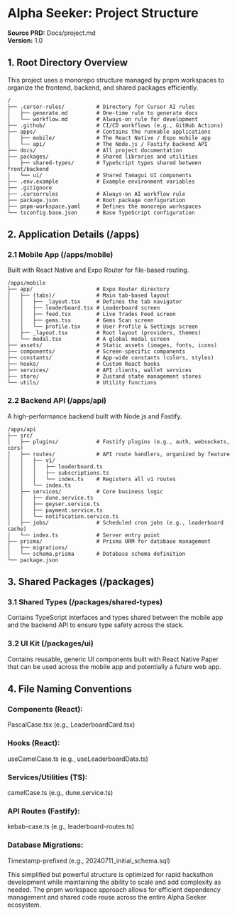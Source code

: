 # Alpha Seeker: Project Structure

**Source PRD:** Docs/project.md  
**Version:** 1.0

## 1. Root Directory Overview
This project uses a monorepo structure managed by pnpm workspaces to organize the frontend, backend, and shared packages efficiently.

```
/
├── .cursor-rules/          # Directory for Cursor AI rules
│   ├── generate.md         # One-time rule to generate docs
│   └── workflow.md         # Always-on rule for development
├── .github/                # CI/CD workflows (e.g., GitHub Actions)
├── apps/                   # Contains the runnable applications
│   ├── mobile/             # The React Native / Expo mobile app
│   └── api/                # The Node.js / Fastify backend API
├── docs/                   # All project documentation
├── packages/               # Shared libraries and utilities
│   ├── shared-types/       # TypeScript types shared between front/backend
│   └── ui/                 # Shared Tamagui UI components
├── .env.example            # Example environment variables
├── .gitignore
├── .cursorrules            # Always-on AI workflow rule
├── package.json            # Root package configuration
├── pnpm-workspace.yaml     # Defines the monorepo workspaces
└── tsconfig.base.json      # Base TypeScript configuration
```

## 2. Application Details (/apps)

### 2.1 Mobile App (/apps/mobile)
Built with React Native and Expo Router for file-based routing.

```
/apps/mobile
├── app/                    # Expo Router directory
│   ├── (tabs)/             # Main tab-based layout
│   │   ├── _layout.tsx     # Defines the tab navigator
│   │   ├── leaderboard.tsx # Leaderboard screen
│   │   ├── feed.tsx        # Live Trades Feed screen
│   │   ├── gems.tsx        # Gems Scan screen
│   │   └── profile.tsx     # User Profile & Settings screen
│   ├── _layout.tsx         # Root layout (providers, themes)
│   └── modal.tsx           # A global modal screen
├── assets/                 # Static assets (images, fonts, icons)
├── components/             # Screen-specific components
├── constants/              # App-wide constants (colors, styles)
├── hooks/                  # Custom React hooks
├── services/               # API clients, wallet services
├── store/                  # Zustand state management stores
└── utils/                  # Utility functions
```

### 2.2 Backend API (/apps/api)
A high-performance backend built with Node.js and Fastify.

```
/apps/api
├── src/
│   ├── plugins/            # Fastify plugins (e.g., auth, websockets, cors)
│   ├── routes/             # API route handlers, organized by feature
│   │   ├── v1/
│   │   │   ├── leaderboard.ts
│   │   │   ├── subscriptions.ts
│   │   │   └── index.ts    # Registers all v1 routes
│   │   └── index.ts
│   ├── services/           # Core business logic
│   │   ├── dune.service.ts
│   │   ├── geyser.service.ts
│   │   ├── payment.service.ts
│   │   └── notification.service.ts
│   ├── jobs/               # Scheduled cron jobs (e.g., leaderboard cache)
│   └── index.ts            # Server entry point
├── prisma/                 # Prisma ORM for database management
│   ├── migrations/
│   └── schema.prisma       # Database schema definition
└── package.json
```

## 3. Shared Packages (/packages)

### 3.1 Shared Types (/packages/shared-types)
Contains TypeScript interfaces and types shared between the mobile app and the backend API to ensure type safety across the stack.

### 3.2 UI Kit (/packages/ui)
Contains reusable, generic UI components built with React Native Paper that can be used across the mobile app and potentially a future web app.

## 4. File Naming Conventions

### Components (React): 
PascalCase.tsx (e.g., LeaderboardCard.tsx)

### Hooks (React): 
useCamelCase.ts (e.g., useLeaderboardData.ts)

### Services/Utilities (TS): 
camelCase.ts (e.g., dune.service.ts)

### API Routes (Fastify): 
kebab-case.ts (e.g., leaderboard-routes.ts)

### Database Migrations: 
Timestamp-prefixed (e.g., 20240711_initial_schema.sql)

This simplified but powerful structure is optimized for rapid hackathon development while maintaining the ability to scale and add complexity as needed. The pnpm workspace approach allows for efficient dependency management and shared code reuse across the entire Alpha Seeker ecosystem. 